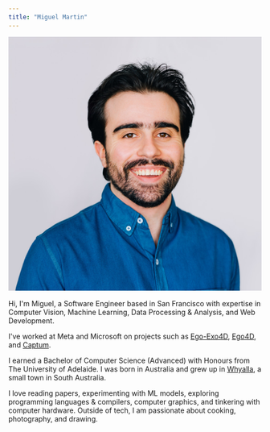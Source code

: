 ```yaml
---
title: "Miguel Martin"
---
```


<div class="profile-card">
    <img class="profile-pic" src="/images/me.jpg" alt="a portrait of a man smiling, with black hair and a beard">
    <div class="bio">
        <p>
        Hi, I'm Miguel, a Software Engineer based in San Francisco with
        expertise in Computer Vision, Machine Learning, Data Processing &
        Analysis, and Web Development.
        </p>
        <p>
        I've worked at Meta and Microsoft on projects such as <a
        href="https://ego-exo4d-data.org/">Ego-Exo4D</a>, <a
        href="https://ego4d-data.org/">Ego4D</a>, and <a
        href="https://github.com/pytorch/captum">Captum</a>.
        <!-- TODO Checkout my <a href="/projects">personal projects</a>.-->
        </p>
        <p>
        I earned a Bachelor of Computer Science (Advanced) with Honours from The University of Adelaide. I was born in Australia and grew up in <a
        href="https://en.wikipedia.org/wiki/Whyalla">Whyalla</a>, a small town in South Australia.
        </p>
        <p>
        I love reading papers, experimenting with ML models, exploring
        programming languages & compilers, computer graphics, and tinkering
        with computer hardware. Outside of tech, I am passionate about cooking,
        photography, and drawing.
        </p>
    </div>
</div>
